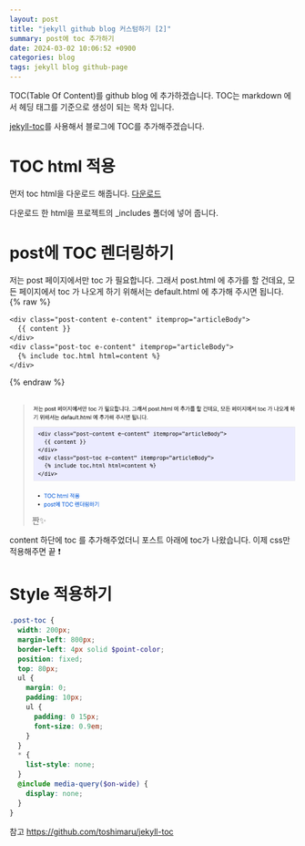 ```yaml
---
layout: post
title: "jekyll github blog 커스텀하기 [2]"
summary: post에 toc 추가하기
date: 2024-03-02 10:06:52 +0900
categories: blog
tags: jekyll blog github-page
---
```


TOC(Table Of Content)를 github blog 에 추가하겠습니다. TOC는 markdown 에서 헤딩 태그를 기준으로 생성이 되는 목차 입니다. 

[jekyll-toc](https://github.com/allejo/jekyll-toc)를 사용해서 블로그에 TOC를 추가해주겠습니다.

# TOC html 적용

먼저 toc html을 다운로드 해줍니다. [다운로드](https://github.com/allejo/jekyll-toc/releases/download/v1.1.0/toc.html)

다운로드 한 html을 프로젝트의 _includes 폴더에 넣어 줍니다.

# post에 TOC 렌더링하기

저는 post 페이지에서만 toc 가 필요합니다. 그래서 post.html 에 추가를 할 건데요, 모든 페이지에서 toc 가 나오게 하기 위해서는 default.html 에 추가해 주시면 됩니다.
{% raw %}
```
<div class="post-content e-content" itemprop="articleBody">
  {{ content }}
</div>
<div class="post-toc e-content" itemprop="articleBody">
  {% include toc.html html=content %}
</div>
```
{% endraw %}
<br><br>
> ![](/assets/images/2024-03-04-github-blog-custom-2/01.png)
짠✨

content 하단에 toc 를 추가해주었더니 포스트 아래에 toc가 나왔습니다. 이제 css만 적용해주면 끝 ❗️
# Style 적용하기

```scss
.post-toc {
  width: 200px;
  margin-left: 800px;
  border-left: 4px solid $point-color;
  position: fixed;
  top: 80px;
  ul {
    margin: 0;
    padding: 10px;
    ul {
      padding: 0 15px;
      font-size: 0.9em;
    }
  }
  * {
    list-style: none;
  }
  @include media-query($on-wide) {
    display: none;
  }
}
```

참고 https://github.com/toshimaru/jekyll-toc